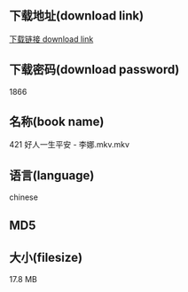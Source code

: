 ## 下载地址(download link)
[下载链接 download link](https://voluble-croquembouche-d321dc.netlify.app/?s=421+%E5%A5%BD%E4%BA%BA%E4%B8%80%E7%94%9F%E5%B9%B3%E5%AE%89+-+%E6%9D%8E%E5%A8%9C.mkv)

## 下载密码(download password)
1866

## 名称(book name)
421 好人一生平安 - 李娜.mkv.mkv

## 语言(language)
chinese

## MD5


## 大小(filesize)
17.8 MB
